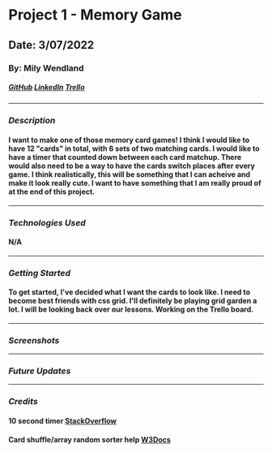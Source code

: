 # Project 1 - Memory Game

## Date: 3/07/2022

### By: Mily Wendland

##### [GitHub](https://github.com/milywendland) [LinkedIn](https://www.linkedin.com/in/emily-wendland-07583083/) [Trello](https://trello.com/b/5ecsKsjA/project-1-memory)

---

### **_Description_**

#### I want to make one of those memory card games! I think I would like to have 12 "cards" in total, with 6 sets of two matching cards. I would like to have a timer that counted down between each card matchup. There would also need to be a way to have the cards switch places after every game. I think realistically, this will be something that I can acheive and make it look really cute. I want to have something that I am really proud of at the end of this project.

---

### **_Technologies Used_**

#### N/A

---

### **_Getting Started_**

#### To get started, I've decided what I want the cards to look like. I need to become best friends with css grid. I'll definitely be playing grid garden a lot. I will be looking back over our lessons. Working on the Trello board.

---

### **_Screenshots_**

---

### **_Future Updates_**

---

### **_Credits_**

#### 10 second timer [StackOverflow](https://stackoverflow.com/questions/31106189/create-a-simple-10-second-countdown)

#### Card shuffle/array random sorter help [W3Docs](https://www.w3docs.com/snippets/javascript/how-to-randomize-shuffle-a-javascript-array.html)
